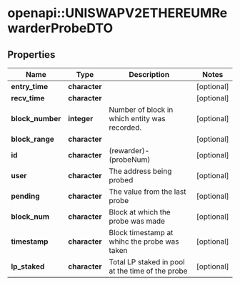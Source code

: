 # openapi::UNISWAPV2ETHEREUMRewarderProbeDTO



## Properties
Name | Type | Description | Notes
------------ | ------------- | ------------- | -------------
**entry_time** | **character** |  | [optional] 
**recv_time** | **character** |  | [optional] 
**block_number** | **integer** | Number of block in which entity was recorded. | [optional] 
**block_range** | **character** |  | [optional] 
**id** | **character** | (rewarder)-(probeNum) | [optional] 
**user** | **character** | The address being probed | [optional] 
**pending** | **character** | The value from the last probe | [optional] 
**block_num** | **character** | Block at which the probe was made | [optional] 
**timestamp** | **character** | Block timestamp at whihc the probe was taken | [optional] 
**lp_staked** | **character** | Total LP staked in pool at the time of the probe | [optional] 


